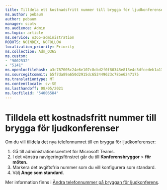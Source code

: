 ```yaml
---
title: Tilldela ett kostnadsfritt nummer till brygga för ljudkonferenser
ms.author: pebaum
author: pebaum
manager: scotv
ms.audience: Admin
ms.topic: article
ms.service: o365-administration
ROBOTS: NOINDEX, NOFOLLOW
localization_priority: Priority
ms.collection: Adm_O365
ms.custom:
- "9002532"
- "5141"
ms.openlocfilehash: a3c787005c24e6e107c8cbd2f0f80348e813e4c3dfcedeb1a132b798b1ef12bc
ms.sourcegitcommit: b5f7da89a650d2915dc652449623c78be6247175
ms.translationtype: MT
ms.contentlocale: sv-SE
ms.lasthandoff: 08/05/2021
ms.locfileid: "54006584"
---
```

# <a name="assign-a-toll-free-number-to-your-audio-conferencing-bridge"></a>Tilldela ett kostnadsfritt nummer till brygga för ljudkonferenser

Om du vill tilldela det nya telefonnumret till en brygga för ljudkonferenser:

1. Gå till administrationscentret för Microsoft Teams.
1. I det vänstra navigeringsfönstret går du till **Konferensbryggor**  >  **för möten.**
1. Markera det avgiftsfria nummer som du vill konfigurera som standard.
1. Välj **Ange som standard**.

Mer information finns i [Ändra telefonnummer på bryggan för ljudkonferens](/MicrosoftTeams/change-the-phone-numbers-on-your-audio-conferencing-bridge).
